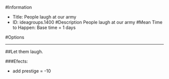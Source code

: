 #Information
 - Title: People laugh at our army
 - ID: ideagroups.1400
#Description
People laugh at our army
#Mean Time to Happen:
Base time = 1 days

#Options

___
##Let them laugh.

###Efects:<ul><li>add prestige = -10</li></ul>
